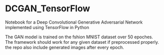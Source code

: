 # DCGAN_TensorFlow
Notebook for a Deep Convolutional Generative Adversarial Network implemented using TensorFlow in Python

The GAN model is trained on the fshion MNIST dataset over 50 epoches.
The framework should work for any given dataset if preprocessed properly.
the repo also include generated images after every epoch.
